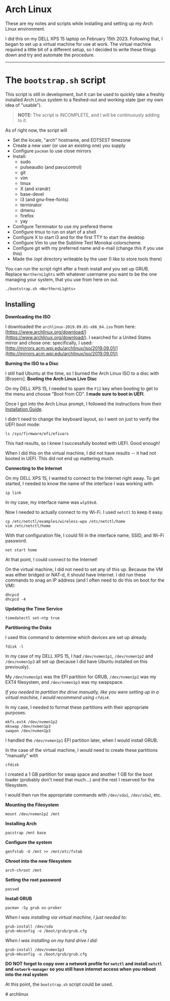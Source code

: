 Arch Linux
======================

These are my notes and scripts while installing and setting up my Arch Linux environment.

I did this on my DELL XPS 15 laptop on February 15th 2023. Following that,
I began to set up a virtual machine for use at work. The virtual machine required
a little bit of a different setup, so I decided to write these things down
and try and automate the procedure.

--------------------------

The `bootstrap.sh` script
=================

This script is still in development, but it can be used to quickly take a 
freshly installed Arch Linux system to a fleshed-out and working state (per my own
idea of "usable").

> **NOTE:** The script is INCOMPLETE, and I will be continuously adding to it.

As of right now, the script will

* Set the locale, "arch" hostname, and EDT5EST timezone
* Create a new user (or use an existing one) you supply
* Configure `pacman` to use close mirrors
* Install:
	- sudo
	- pulseaudio (and pavucontrol)
	- git
	- vim
	- tmux
	- X (and xrandr)
	- base-devel
	- i3 (and gnu-free-fonts)
	- terminator
	- dmenu
	- firefox
	- yay
* Configure Terminator to use my prefered theme
* Configure tmux to run on start of a shell
* Configure X to start i3 and for the first TTY to start the desktop
* Configure Vim to use the Sublime Text Monokai colorscheme
* Configure git with my preferred name and e-mail (change this if you use this)
* Made the /opt directory writeable by the user (I like to store tools there)


You can run the script right after a fresh install and you set up GRUB. Replace
`NorthernL1ghts` with whatever username you want to be the one managing your system, that
you use from here on out.

```
./bootstrap.sh <NorthernL1ghts>
```


Installing
------------

**Downloading the ISO**

I downloaded the `archlinux-2019.09.01-x86_64.iso` from here: [https://www.archlinux.org/download/](https://www.archlinux.org/download/).
I searched for a United States mirror and chose one: specifically, I used: [http://mirrors.acm.wpi.edu/archlinux/iso/2019.09.01/](http://mirrors.acm.wpi.edu/archlinux/iso/2019.09.01/)


**Burning the ISO to a Disc**

I still had Ubuntu at the time, so I burned the Arch Linux ISO to a disc with [Brasero]. 
**Booting the Arch Linux Live Disc**

On my DELL XPS 15, I needed to spam the `F12` key when booting to get to the menu and choose "Boot from CD". **I made sure to boot in UEFI**.

Once I got into the Arch Linux prompt, I followed the instructions from their [Installation Guide](https://wiki.archlinux.org/index.php/installation_guide).

I didn't need to change the keyboard layout, so I went on just to verify the UEFI boot mode:

```
ls /sys/firmware/efi/efivars
```

This had results, so I knew I successfully booted with UEFI. Good enough!

When I did this on the virtual machine, I did not have results -- it had not booted
in UEFI. This did not end up mattering much.


**Connecting to the Internet**

On my DELL XPS 15, I wanted to connect to the Internet right away. To get started, I needed to know the name of the
interface I was working with.

```
ip link
```

In my case, my interface name was `wlp59s0`.

Now I needed to actually connect to my Wi-Fi. I used `netctl` to keep it easy.

```
cp /etc/netctl/examples/wireless-wpa /etc/netctl/home
vim /etc/netctl/home
```

With that configuration file, I could fill in the interface name, SSID, and Wi-Fi password.

```
net start home
```

At that point, I could connect to the Internet!

On the virtual machine, I did not need to set any of this up. Because the VM was 
either bridged or NAT-d, it should have Internet. I did run these commands to 
snag an IP address (and I often need to do this on boot for the VM):

```
dhcpcd
dhcpcd -4
```

**Updating the Time Service**

```
timedatectl set-ntp true
```

**Partitioning the Disks**

I used this command to determine which devices are set up already.

```
fdisk -l
```

In my case of my DELL XPS 15, I had `/dev/nvmen1p1`, `/dev/nvmen1p2` and `/dev/nvmen1p3` all set up (because I did have Ubuntu installed on this previously).

My `/dev/nvmen1p1` was the EFI partition for GRUB, `/dev/nvmen1p2` was my EXT4 filesystem, and `/dev/nvmen1p3` was my swapspace.

_If you needed to partition the drive manually, like you were setting up in a virtual machine, I would recommend using `cfdisk`._

In my case, I needed to format these partitions with their appropriate purposes.

```
mkfs.ext4 /dev/nvmen1p2
mkswap /dev/nvmen1p3
swapon /dev/nvmen1p3
```

I handled the `/dev/nvmen1p1` EFI partition later, when I would install GRUB.

In the case of the virtual machine, I would need to create these partitions "manually"
with

```
cfdisk
```

I created a 1 GB partition for swap space and another 1 GB for the boot loader (probably don't need that much...) and the rest I reserved for the filesystem.

I would then run the appropriate commands with `/dev/sda1`, `/dev/sda2`, etc.


**Mounting the Filesystem**

```
mount /dev/nvmen1p2 /mnt
```

**Installing Arch**

```
pacstrap /mnt base
```

**Configure the system**

```
genfstab -U /mnt >> /mnt/etc/fstab
```

**Chroot into the new filesystem**

```
arch-chroot /mnt
```

**Setting the root password**

```
passwd
```

**Install GRUB**

```
pacman -Sy grub os-prober
```

_When I was installing via virtual machine, I just needed to:_

```
grub-install /dev/sda
grub-mkconfig -o /boot/grub/grub.cfg
```

_When I was installing on my hard drive I did:_

```
grub-install /dev/nvmen1p3
grub-mkconfig -o /boot/grub/grub.cfg
```

**DO NOT forget to copy over a network profile for `netctl` and install `netctl` and `network-manager`
so you still have internet access when you reboot into the real system** 


At this point, the `bootstrap.sh` script could be used.

#   a r c h l i n u x  
 